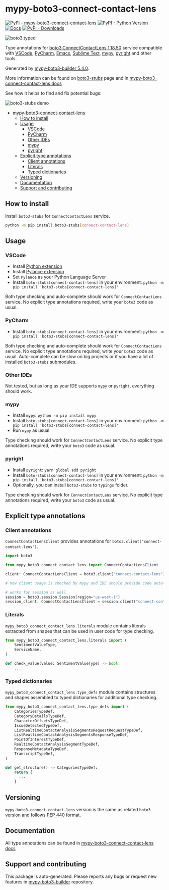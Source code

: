 <a id="mypy-boto3-connect-contact-lens"></a>

# mypy-boto3-connect-contact-lens

[![PyPI - mypy-boto3-connect-contact-lens](https://img.shields.io/pypi/v/mypy-boto3-connect-contact-lens.svg?color=blue)](https://pypi.org/project/mypy-boto3-connect-contact-lens)
[![PyPI - Python Version](https://img.shields.io/pypi/pyversions/mypy-boto3-connect-contact-lens.svg?color=blue)](https://pypi.org/project/mypy-boto3-connect-contact-lens)
[![Docs](https://img.shields.io/readthedocs/mypy-boto3-builder.svg?color=blue)](https://mypy-boto3-builder.readthedocs.io/)
[![PyPI - Downloads](https://img.shields.io/pypi/dw/mypy-boto3-connect-contact-lens?color=blue)](https://pypistats.org/packages/mypy-boto3-connect-contact-lens)

![boto3.typed](https://github.com/vemel/mypy_boto3_builder/raw/master/logo.png)

Type annotations for
[boto3.ConnectContactLens 1.18.50](https://boto3.amazonaws.com/v1/documentation/api/1.18.50/reference/services/connect-contact-lens.html#ConnectContactLens)
service compatible with [VSCode](https://code.visualstudio.com/),
[PyCharm](https://www.jetbrains.com/pycharm/),
[Emacs](https://www.gnu.org/software/emacs/),
[Sublime Text](https://www.sublimetext.com/),
[mypy](https://github.com/python/mypy),
[pyright](https://github.com/microsoft/pyright) and other tools.

Generated by
[mypy-boto3-builder 5.4.0](https://github.com/vemel/mypy_boto3_builder).

More information can be found on
[boto3-stubs](https://pypi.org/project/boto3-stubs/) page and in
[mypy-boto3-connect-contact-lens docs](https://vemel.github.io/boto3_stubs_docs/mypy_boto3_connect_contact_lens/)

See how it helps to find and fix potential bugs:

![boto3-stubs demo](https://github.com/vemel/mypy_boto3_builder/raw/master/demo.gif)

- [mypy-boto3-connect-contact-lens](#mypy-boto3-connect-contact-lens)
  - [How to install](#how-to-install)
  - [Usage](#usage)
    - [VSCode](#vscode)
    - [PyCharm](#pycharm)
    - [Other IDEs](#other-ides)
    - [mypy](#mypy)
    - [pyright](#pyright)
  - [Explicit type annotations](#explicit-type-annotations)
    - [Client annotations](#client-annotations)
    - [Literals](#literals)
    - [Typed dictionaries](#typed-dictionaries)
  - [Versioning](#versioning)
  - [Documentation](#documentation)
  - [Support and contributing](#support-and-contributing)

<a id="how-to-install"></a>

## How to install

Install `boto3-stubs` for `ConnectContactLens` service.

```bash
python -m pip install boto3-stubs[connect-contact-lens]
```

<a id="usage"></a>

## Usage

<a id="vscode"></a>

### VSCode

- Install
  [Python extension](https://marketplace.visualstudio.com/items?itemName=ms-python.python)
- Install
  [Pylance extension](https://marketplace.visualstudio.com/items?itemName=ms-python.vscode-pylance)
- Set `Pylance` as your Python Language Server
- Install `boto-stubs[connect-contact-lens]` in your environment:
  `python -m pip install 'boto3-stubs[connect-contact-lens]'`

Both type checking and auto-complete should work for `ConnectContactLens`
service. No explicit type annotations required, write your `boto3` code as
usual.

<a id="pycharm"></a>

### PyCharm

- Install `boto-stubs[connect-contact-lens]` in your environment:
  `python -m pip install 'boto3-stubs[connect-contact-lens]'`

Both type checking and auto-complete should work for `ConnectContactLens`
service. No explicit type annotations required, write your `boto3` code as
usual. Auto-complete can be slow on big projects or if you have a lot of
installed `boto3-stubs` submodules.

<a id="other-ides"></a>

### Other IDEs

Not tested, but as long as your IDE supports `mypy` or `pyright`, everything
should work.

<a id="mypy"></a>

### mypy

- Install `mypy`: `python -m pip install mypy`
- Install `boto-stubs[connect-contact-lens]` in your environment:
  `python -m pip install 'boto3-stubs[connect-contact-lens]'`
- Run `mypy` as usual

Type checking should work for `ConnectContactLens` service. No explicit type
annotations required, write your `boto3` code as usual.

<a id="pyright"></a>

### pyright

- Install `pyright`: `yarn global add pyright`
- Install `boto-stubs[connect-contact-lens]` in your environment:
  `python -m pip install 'boto3-stubs[connect-contact-lens]'`
- Optionally, you can install `boto3-stubs` to `typings` folder.

Type checking should work for `ConnectContactLens` service. No explicit type
annotations required, write your `boto3` code as usual.

<a id="explicit-type-annotations"></a>

## Explicit type annotations

<a id="client-annotations"></a>

### Client annotations

`ConnectContactLensClient` provides annotations for
`boto3.client("connect-contact-lens")`.

```python
import boto3

from mypy_boto3_connect_contact_lens import ConnectContactLensClient

client: ConnectContactLensClient = boto3.client("connect-contact-lens")

# now client usage is checked by mypy and IDE should provide code auto-complete

# works for session as well
session = boto3.session.Session(region="us-west-1")
session_client: ConnectContactLensClient = session.client("connect-contact-lens")
```

<a id="literals"></a>

### Literals

`mypy_boto3_connect_contact_lens.literals` module contains literals extracted
from shapes that can be used in user code for type checking.

```python
from mypy_boto3_connect_contact_lens.literals import (
    SentimentValueType,
    ServiceName,
)

def check_value(value: SentimentValueType) -> bool:
    ...
```

<a id="typed-dictionaries"></a>

### Typed dictionaries

`mypy_boto3_connect_contact_lens.type_defs` module contains structures and
shapes assembled to typed dictionaries for additional type checking.

```python
from mypy_boto3_connect_contact_lens.type_defs import (
    CategoriesTypeDef,
    CategoryDetailsTypeDef,
    CharacterOffsetsTypeDef,
    IssueDetectedTypeDef,
    ListRealtimeContactAnalysisSegmentsRequestRequestTypeDef,
    ListRealtimeContactAnalysisSegmentsResponseTypeDef,
    PointOfInterestTypeDef,
    RealtimeContactAnalysisSegmentTypeDef,
    ResponseMetadataTypeDef,
    TranscriptTypeDef,
)

def get_structure() -> CategoriesTypeDef:
    return {
      ...
    }
```

<a id="versioning"></a>

## Versioning

`mypy-boto3-connect-contact-lens` version is the same as related `boto3`
version and follows [PEP 440](https://www.python.org/dev/peps/pep-0440/)
format.

<a id="documentation"></a>

## Documentation

All type annotations can be found in
[mypy-boto3-connect-contact-lens docs](https://vemel.github.io/boto3_stubs_docs/mypy_boto3_connect_contact_lens/)

<a id="support-and-contributing"></a>

## Support and contributing

This package is auto-generated. Please reports any bugs or request new features
in [mypy-boto3-builder](https://github.com/vemel/mypy_boto3_builder/issues/)
repository.
